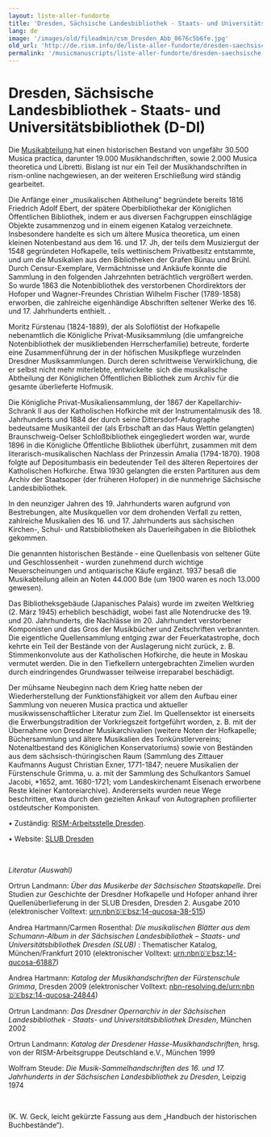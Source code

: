 ```yaml
---
layout: liste-aller-fundorte
title: 'Dresden, Sächsische Landesbibliothek - Staats- und Universitätsbibliothek (D-Dl)'
lang: de
image: '/images/old/fileadmin/csm_Dresden_Abb_0676c5b6fe.jpg'
old_url: 'http://de.rism.info/de/liste-aller-fundorte/dresden-saechsische-landesbibliothek.html'
permalink: '/musicmanuscripts/liste-aller-fundorte/dresden-saechsische-landesbibliothek.html'
---
```



# Dresden, Sächsische Landesbibliothek - Staats- und Universitätsbibliothek (D-Dl)


Die [Musikabteilung&nbsp;](http://www.slub-dresden.de/sammlungen/musik/ "Opens external link in new window")hat einen historischen Bestand von ungefähr 30.500 Musica practica, darunter 19.000 Musikhandschriften, sowie 2.000 Musica theoretica und Libretti. Bislang ist nur ein Teil der Musikhandschriften in rism-online nachgewiesen, an der weiteren Erschließung wird ständig gearbeitet.

Die Anfänge einer „musikalischen Abtheilung“ begründete bereits 1816&nbsp; Friedrich Adolf Ebert, der spätere Oberbibliothekar der Königlichen Öffentlichen Bibliothek, indem er aus diversen Fachgruppen einschlägige Objekte zusammenzog und in einem eigenen Katalog verzeichnete. Insbesondere handelte es sich um ältere Musica theoretica, um einen kleinen Notenbestand aus dem 16. und 17. Jh, der teils dem Musiziergut der 1548 gegründeten Hofkapelle, teils wettinischem Privatbesitz entstammte, und um die Musikalien aus den Bibliotheken der Grafen Bünau und Brühl. Durch Censur-Exemplare, Vermächtnisse und Ankäufe konnte die Sammlung in den folgenden Jahrzehnten beträchtlich vergrößert werden. So wurde 1863 die Notenbibliothek des verstorbenen Chordirektors der Hofoper und Wagner-Freundes Christian Wilhelm Fischer (1789-1858) erworben, die zahlreiche eigenhändige Abschriften seltener Werke des 16. und 17. Jahrhunderts enthielt. .

Moritz Fürstenau (1824-1889), der als Soloflötist der Hofkapelle nebenamtlich die Königliche Privat-Musiksammlung (die umfangreiche Notenbibliothek der musikliebenden Herrscherfamilie) betreute, forderte eine Zusammenführung der in der höfischen Musikpflege wurzelnden Dresdner Musiksammlungen. Durch deren schrittweise Verwirklichung, die er selbst nicht mehr miterlebte, entwickelte &nbsp;sich die musikalische Abtheilung der Königlichen Öffentlichen Bibliothek zum Archiv für die gesamte überlieferte Hofmusik.

Die Königliche Privat-Musikaliensammlung, der 1867 der Kapellarchiv-Schrank II aus der Katholischen Hofkirche mit der Instrumentalmusik des 18. Jahrhunderts und 1884 der durch seine Dittersdorf-Autographe bedeutsame Musikanteil der (als Erbschaft an das Haus Wettin gelangten) Braunschweig-Oelser Schloßbibliothek eingegliedert worden war, wurde 1896 in die Königliche Öffentliche Bibliothek überführt, zusammen mit dem literarisch-musikalischen Nachlass der Prinzessin Amalia (1794-1870). 1908 folgte auf Depositumbasis ein bedeutender Teil des älteren Repertoires der Katholischen Hofkirche. Etwa 1930 gelangten die ersten Partituren aus dem Archiv der Staatsoper (der früheren Hofoper) in die nunmehrige Sächsische Landesbibliothek.

In den neunziger Jahren des 19. Jahrhunderts waren aufgrund von Bestrebungen, alte Musikquellen vor dem drohenden Verfall zu retten, zahlreiche Musikalien des 16. und 17. Jahrhunderts aus sächsischen Kirchen-, Schul- und Ratsbibliotheken als Dauerleihgaben in die Bibliothek gekommen.

Die genannten historischen Bestände - eine Quellenbasis von seltener Güte und Geschlossenheit - wurden zunehmend durch wichtige Neuerscheinungen und antiquarische Käufe ergänzt. 1937 besaß die Musikabteilung allein an Noten 44.000 Bde (um 1900 waren es noch 13.000 gewesen).

Das Bibliotheksgebäude (Japanisches Palais) wurde im zweiten Weltkrieg&nbsp; (2. März 1945) erheblich beschädigt, wobei fast alle Notendrucke des 19. und 20. Jahrhunderts, die Nachlässe im 20. Jahrhundert verstorbener Komponisten und das Gros der Musikbücher und Zeitschriften verbrannten. Die eigentliche Quellensammlung entging zwar der Feuerkatastrophe, doch kehrte ein Teil der Bestände von der Auslagerung nicht zurück, z. B. Stimmenkonvolute aus der Katholischen Hofkirche, die heute in Moskau vermutet werden. Die in den Tiefkellern untergebrachten Zimelien wurden durch eindringendes Grundwasser teilweise irreparabel beschädigt.

Der mühsame Neubeginn nach dem Krieg hatte neben der Wiederherstellung der Funktionsfähigkeit vor allem den Aufbau einer Sammlung von neueren Musica practica und aktueller musikwissenschaftlicher Literatur zum Ziel. Im Quellensektor ist einerseits die Erwerbungstradition der Vorkriegszeit fortgeführt worden, z. B. mit der Übernahme von Dresdner Musikarchivalien (weitere Noten der Hofkapelle; Büchersammlung und ältere Musikalien des Tonkünstlervereins; Notenaltbestand des Königlichen Konservatoriums) sowie von Beständen aus dem sächsisch-thüringischen Raum (Sammlung des Zittauer Kaufmanns August Christian Exner, 1771-1847; neuere Musikalien der Fürstenschule Grimma, u. a. mit der Sammlung des Schulkantors Samuel Jacobi, \*1652, amt. 1680-1721; vom Landeskirchenamt Eisenach erworbene Reste kleiner Kantoreiarchive). Andererseits wurden neue Wege beschritten, etwa durch den gezielten Ankauf von Autographen profilierter ostdeutscher Komponisten.

• Zuständig: [RISM-Arbeitsstelle Dresden](mailto:andrea.hartmann@slub-dresden.de "Opens window for sending email").

• Website: [SLUB Dresden](http://www.slub-dresden.de/ "Opens external link in new window")

&nbsp;

_Literatur (Auswahl)_

Ortrun Landmann: _Über das Musikerbe der Sächsischen Staatskapelle_. Drei Studien zur Geschichte der Dresdner Hofkapelle und Hofoper anhand ihrer Quellenüberlieferung in der SLUB Dresden, Dresden 2. Ausgabe 2010 (elektronischer Volltext: [urn:nbn:de:bsz:14-qucosa-38-515](http://nbn-resolving.de/urn:nbn:de:bsz:14-qucosa-38515 "Opens external link in new window"))

Andrea Hartmann/Carmen Rosenthal: _Die musikalischen Blätter aus dem Schumann-Album in der Sächsischen Landesbibliothek – Staats- und Universitätsbibliothek Dresden (SLUB)_ : Thematischer Katalog, München/Frankfurt 2010 (elektronischer Volltext: [urn:nbn:de:bsz:14-qucosa-61887](http://nbn-resolving.de/urn:nbn:de:bsz:14-qucosa-61887 "Opens external link in new window"))

Andrea Hartmann: _Katalog der Musikhandschriften der Fürstenschule Grimma_, Dresden 2009 (elektronischer Volltext: [nbn-resolving.de/urn:nbn:de:bsz:14-qucosa-24844](http://nbn-resolving.de/urn:nbn:de:bsz:14-qucosa-24844))

Ortrun Landmann: _Das Dresdner Opernarchiv in der Sächsischen Landesbibliothek - Staats- und Universitätsbibliothek Dresden_, München 2002

Ortrun Landmann: _Katalog der Dresdener Hasse-Musikhandschriften,_ hrsg. von der RISM-Arbeitsgruppe Deutschland e.V., München 1999

Wolfram Steude: _Die Musik-Sammelhandschriften des 16. und 17. Jahrhunderts in der Sächsischen Landesbibliothek zu Dresden_, Leipzig 1974

&nbsp;

(K. W. Geck, leicht gekürzte Fassung aus dem „Handbuch der historischen Buchbestände“).


